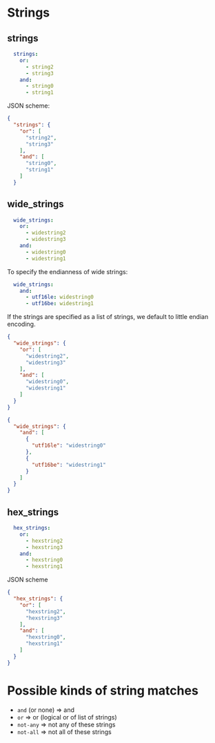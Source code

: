 # Strings

## strings

```yaml
  strings:
    or:
      - string2
      - string3
    and:
      - string0
      - string1
```

JSON scheme:

```json
{
  "strings": {
    "or": [
      "string2",
      "string3"
    ],
    "and": [
      "string0",
      "string1"
    ]
  }

```

## wide_strings

```yaml
  wide_strings:
    or:
      - widestring2
      - widestring3
    and:
      - widestring0
      - widestring1
```

To specify the endianness of wide strings:

```yaml
  wide_strings:
    and:
      - utf16le: widestring0
      - utf16be: widestring1
```

If the strings are specified as a list of strings, we default to little endian encoding.

```json
{
  "wide_strings": {
    "or": [
      "widestring2",
      "widestring3"
    ],
    "and": [
      "widestring0",
      "widestring1"
    ]
  }
}
```

```json
{
  "wide_strings": {
    "and": [
      {
        "utf16le": "widestring0"
      },
      {
        "utf16be": "widestring1"
      }
    ]
  }
}
```

## hex_strings

```yaml
  hex_strings:
    or:
      - hexstring2
      - hexstring3
    and:
      - hexstring0
      - hexstring1
```

JSON scheme

```json
{
  "hex_strings": {
    "or": [
      "hexstring2",
      "hexstring3"
    ],
    "and": [
      "hexstring0",
      "hexstring1"
    ]
  }
}
```


# Possible kinds of string matches

- `and` (or none) => and
- `or` => or (logical or of list of strings)
- `not-any` => not any of these strings
- `not-all` => not all of these strings

